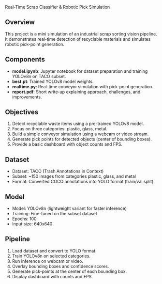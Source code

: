 Real-Time Scrap Classifier & Robotic Pick Simulation

## Overview
This project is a mini simulation of an industrial scrap sorting vision pipeline.  
It demonstrates real-time detection of recyclable materials and simulates robotic pick-point generation.
## Components
- **model.ipynb**: Jupyter notebook for dataset preparation and training YOLOv8n on TACO subset.
- **best.pt**: Trained YOLOv8 model weights.
- **realtime.py**: Real-time conveyor simulation with pick-point generation.
- **report.pdf**: Short write-up explaining approach, challenges, and improvements.

## Objectives
1. Detect recyclable waste items using a pre-trained YOLOv8 model.
2. Focus on three categories: plastic, glass, metal.
3. Build a simple conveyor simulation using a webcam or video stream.
4. Generate pick points for detected objects (center of bounding boxes).
5. Provide a basic dashboard with object counts and FPS.

## Dataset
- Dataset: TACO (Trash Annotations in Context)  
- Subset: ~150 images from categories plastic, glass, and metal  
- Format: Converted COCO annotations into YOLO format (train/val split)  

## Model
- Model: YOLOv8n (lightweight variant for faster inference)  
- Training: Fine-tuned on the subset dataset  
- Epochs: 100  
- Input size: 640x640  

## Pipeline
1. Load dataset and convert to YOLO format.  
2. Train YOLOv8n on selected categories.  
3. Run inference on webcam or video.  
4. Overlay bounding boxes and confidence scores.  
5. Generate pick-points at the center of each bounding box.  
6. Display dashboard with counts and FPS.  
